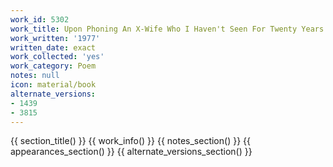 ```yaml
---
work_id: 5302
work_title: Upon Phoning An X-Wife Who I Haven't Seen For Twenty Years
work_written: '1977'
written_date: exact
work_collected: 'yes'
work_category: Poem
notes: null
icon: material/book
alternate_versions:
- 1439
- 3815
---
```


{{ section_title() }}
{{ work_info() }}
{{ notes_section() }}
{{ appearances_section() }}
{{ alternate_versions_section() }}
